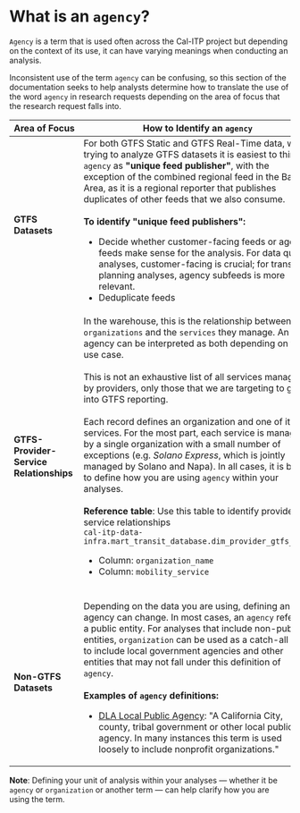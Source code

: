 # What is an `agency`?
`Agency` is a term that is used often across the Cal-ITP project but depending on the context of its use, it can have varying meanings when conducting an analysis.

Inconsistent use of the term `agency` can be confusing, so this section of the documentation seeks to help analysts determine how to translate the use of the word `agency` in research requests depending on the area of focus that the research request falls into.

| <span style="white-space: nowrap;">Area of Focus</span> | How to Identify an `agency` |
| -------- | -------- |
| **GTFS Datasets** | For both GTFS Static and GTFS Real-Time data, when trying to analyze GTFS datasets it is easiest to think of `agency` as **"unique feed publisher"**, with the exception of the combined regional feed in the Bay Area, as it is a regional reporter that publishes duplicates of other feeds that we also consume.<br/><br/>**To identify "unique feed publishers":**<ul><li>Decide whether customer-facing feeds or agency feeds make sense for the analysis. For data quality analyses, customer-facing is crucial; for transit planning analyses, agency subfeeds is more relevant. </li><li>Deduplicate feeds</li></ul> |
| **GTFS-Provider-Service Relationships** | In the warehouse, this is the relationship between `organizations` and the `services` they manage. An agency can be interpreted as both depending on the use case. <br/><br/>This is not an exhaustive list of all services managed by providers, only those that we are targeting to get into GTFS reporting.<br/><br/>Each record defines an organization and one of it's services. For the most part, each service is managed by a single organization with a small number of exceptions (e.g. *Solano Express*, which is jointly managed by Solano and Napa). In all cases, it is best to define how you are using `agency` within your analyses.<br/><br/>**Reference table**: Use this table to identify provider-service relationships<br/> `cal-itp-data-infra.mart_transit_database.dim_provider_gtfs_data`<ul><li>Column: `organization_name`</li><li>Column: `mobility_service`</li><br/>|
| **Non-GTFS Datasets** | Depending on the data you are using, defining an agency can change. In most cases, an `agency` refers to a public entity. For analyses that include non-public entities, `organization` can be used as a catch-all term to include local government agencies and other entities that may not fall under this definition of `agency`.<br/><br/>**Examples of `agency` definitions:**<br/><ul><li>[DLA Local Public Agency](https://dot.ca.gov/-/media/dot-media/programs/local-assistance/documents/guide/dla-glossary052022.pdf): "A California City, county, tribal government or other local public agency. In many instances this term is used loosely to include nonprofit organizations." |

**Note**: Defining your unit of analysis within your analyses — whether it be `agency` or `organization` or another term — can help clarify how you are using the term.
